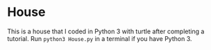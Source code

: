 # House
This is a house that I coded in Python 3 with turtle after completing a tutorial. Run `python3 House.py` in a terminal if you have Python 3.
